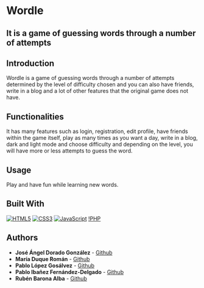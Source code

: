 

# Wordle

## It is a game of guessing words through a number of attempts

## Introduction

Wordle is a game of guessing words through a number of attempts determined by the level of difficulty chosen and you can also have friends, write in a blog and a lot of other features that the original game does not have.

## Functionalities

It has many features such as login, registration, edit profile, have friends within the game itself, play as many times as you want a day, write in a blog, dark and light mode and choose difficulty and depending on the level, you will have more or less attempts to guess the word.

## Usage

Play and have fun while learning new words.

## Built With

[![HTML5](https://img.shields.io/badge/HTML5-E34F26?style=for-the-badge&logo=html5&logoColor=white)]()
[![CSS3](https://img.shields.io/badge/CSS3-1572B6?style=for-the-badge&logo=css3&logoColor=white)]()
[![JavaScript](https://img.shields.io/badge/JavaScript-F7DF1E?style=for-the-badge&logo=javascript&logoColor=black)]()
[!PHP](https://img.shields.io/badge/php-white?style=for-the-badge&logo=php)

## Authors

- **José Ángel Dorado González** - [Github](https://github.com/Joselete77)
- **María Duque Román** - [Github](https://github.com/mariaduq)
- **Pablo López Gosálvez** - [Github](https://github.com/pabloccf)
- **Pablo Ibañez Fernández-Delgado** - [Github](https://github.com/Paiba01)
- **Rubén Barona Alba** - [Github](https://github.com/rubenbarona/)
<!-- - **David Barbero Jurado** - [Github] -->
